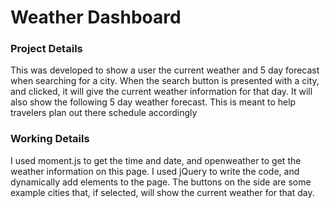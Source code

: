 <h1>Weather Dashboard</h1>
<h3>Project Details</h3>
<p>This was developed to show a user the current weather and 5 day forecast when searching for a city. When the search button is presented with a city, and clicked, it will give the current weather information for that day. It will also show the following 5 day weather forecast. This is meant to help travelers plan out there schedule accordingly</p>
<h3>Working Details</h3>
<p>I used moment.js to get the time and date, and openweather to get the weather information on this page. I used jQuery to write the code, and dynamically add elements to the page. The buttons on the side are some example cities that, if selected, will show the current weather for that day.</p>
